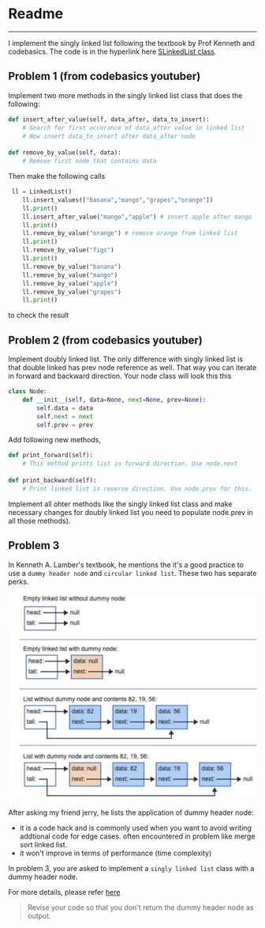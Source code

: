 # Readme
---

I implement the singly linked list following the textbook by Prof Kenneth and codebasics. The code is in the hyperlink here [SLinkedList class](SLinkedList.py).


## Problem 1 (from codebasics youtuber)
Implement two more methods in the singly linked list class that does the following:
```python
def insert_after_value(self, data_after, data_to_insert):
    # Search for first occurance of data_after value in linked list
    # Now insert data_to_insert after data_after node

def remove_by_value(self, data):
    # Remove first node that contains data
```
Then make the following calls
```python
 ll = LinkedList()
    ll.insert_values(["banana","mango","grapes","orange"])
    ll.print()
    ll.insert_after_value("mango","apple") # insert apple after mango
    ll.print()
    ll.remove_by_value("orange") # remove orange from linked list
    ll.print()
    ll.remove_by_value("figs")
    ll.print()
    ll.remove_by_value("banana")
    ll.remove_by_value("mango")
    ll.remove_by_value("apple")
    ll.remove_by_value("grapes")
    ll.print()
```
to check the result


## Problem 2 (from codebasics youtuber)
Implement doubly linked list. The only difference with singly linked list is that double linked has prev node reference as well. That way you can iterate in forward and backward direction. Your node class will look this this
```python
class Node:
    def __init__(self, data=None, next=None, prev=None):
        self.data = data
        self.next = next
        self.prev = prev
```
Add following new methods,
```python
def print_forward(self):
    # This method prints list in forward direction. Use node.next

def print_backward(self):
    # Print linked list in reverse direction. Use node.prev for this.
```
Implement all ohter methods like the singly linked list class and make necessary changes for doubly linked list you need to populate node.prev in all those methods).


## Problem 3
In Kenneth A. Lamber's textbook, he mentions the it's a good practice to use a `dummy header node` and `circular linked list`. These two has separate perks.

![](./imgs/dummy_node.png)

After asking my friend jerry, he lists the application of dummy header node:
- it is a code hack and is commonly used when you want to avoid writing addtional code for edge cases. often encountered in problem like merge sort linked list.
- it won't improve in terms of performance (time complexity)

In problem 3, you are asked to implement a `singly linked list` class with a dummy header node.

For more details, please refer [here](https://www.studocu.com/en-us/document/de-anza-college/data-abstraction-and-structures/614-linked-list-dummy-nodes/14758369)
> Revise your code so that you don't return the dummy header node as output.

